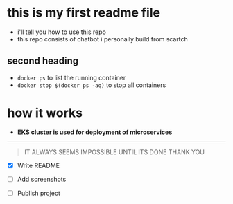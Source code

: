 # this is my first readme file
- i'll tell you how to use this repo
- this repo consists of chatbot i personally build from scartch

## second heading
* `docker ps` to list the running container
* `docker stop $(docker ps -aq)` to stop all containers

# how it works
- **EKS cluster is used for deployment of microservices**

---

> IT ALWAYS SEEMS IMPOSSIBLE UNTIL ITS DONE THANK YOU



- [x] Write README
- [ ] Add screenshots
- [ ] Publish project

